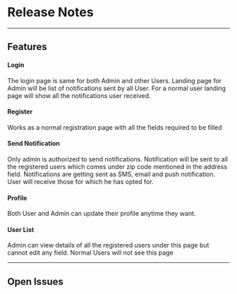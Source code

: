 Release Notes
===================


----------


Features
-------------

####  Login
The login page is same for both Admin and other Users. Landing page for Admin will be list of notifications sent by all User. For a normal user landing page will show all the notifications user received.

####  Register
Works as a normal registration page with all the fields required to be filled

####  Send Notification

Only admin is authorized to send notifications. Notification will be sent to all the registered users which comes under zip code mentioned in the address field. Notifications are getting sent as SMS, email and push notification. User will receive those for which he has opted for.

####  Profile
Both User and Admin can update their profile anytime they want.

####  User List
Admin can view details of all the registered users under this page but cannot edit any field. Normal Users will not see this page

----------


Open Issues
-------------------